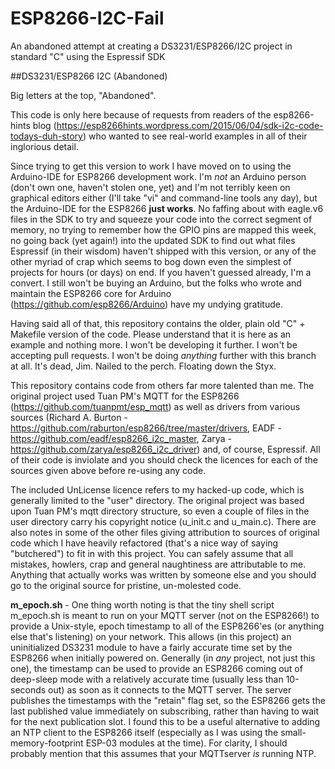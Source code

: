 # ESP8266-I2C-Fail
An abandoned attempt at creating a DS3231/ESP8266/I2C project in standard "C" using the Espressif SDK

##DS3231/ESP8266 I2C (Abandoned)

Big letters at the top, "Abandoned".

This code is only here because of requests from readers of the esp8266-hints blog (https://esp8266hints.wordpress.com/2015/06/04/sdk-i2c-code-todays-duh-story) who wanted to see real-world examples in all of their inglorious detail.

Since trying to get this version to work I have moved on to using the Arduino-IDE for ESP8266 development work.  I'm *not* an Arduino person (don't own one, haven't stolen one, yet) and I'm not terribly keen on graphical editors either (I'll take
"vi" and command-line tools any day), but the Arduino-IDE for the ESP8266 __just works__.  No faffing about with eagle.v6 files in the SDK to try and squeeze your code into the correct segment of memory, no trying to remember how the GPIO pins
are mapped this week, no going back (yet again!) into the updated SDK to find out what files Espressif (in their wisdom) haven't shipped with this version, or any of the other myriad of crap which seems to bog down even the simplest of
projects for hours (or days) on end.  If you haven't guessed already, I'm a convert.  I still won't be buying an Arduino, but the folks who wrote and maintain the ESP8266 core for Arduino (https://github.com/esp8266/Arduino) have my undying
gratitude.

Having said all of that, this repository contains the older, plain old "C" + Makefile version of the code.  Please understand that it is here as an example and nothing more.  I won't be developing it further.  I won't be accepting pull requests.  I won't be doing *anything* further with this branch at all.  It's dead, Jim.  Nailed to the perch.  Floating down the Styx.

This repository contains code from others far more talented than me.  The original project used Tuan PM's MQTT for the ESP8266 (https://github.com/tuanpmt/esp_mqtt) as well as drivers from various sources (Richard A. Burton -  https://github.com/raburton/esp8266/tree/master/drivers,  EADF -  https://github.com/eadf/esp8266_i2c_master,   Zarya -
https://github.com/zarya/esp8266_i2c_driver) and, of course, Espressif.  All of their code is inviolate and you should check the licences for each of the sources given above before re-using any code.

The included UnLicense licence refers to my hacked-up code, which is generally limited to the "user" directory.  The original project was based upon Tuan PM's mqtt directory structure, so even a couple of files in the user directory carry his copyright notice (u_init.c and u_main.c).  There are also notes in some of the other files giving attribution to sources of original code which I have heavily refactored (that's a nice way of saying "butchered") to fit in with this project.  You can safely assume that all mistakes, howlers, crap and general naughtiness are attributable to me.  Anything that actually works was written by someone else and you should go to the original source for pristine, un-molested code.

__m_epoch.sh__ - One thing worth noting is that the tiny shell script m_epoch.sh is meant to run on your MQTT server (not on the ESP8266!) to provide a Unix-style, epoch timestamp to all of the ESP8266'es (or anything else that's listening) on your network.  This allows (in this project) an uninitialized DS3231 module to have a fairly accurate time set by the ESP8266 when initially powered on.  Generally (in *any* project, not just this one), the timestamp can be used to provide an ESP8266 coming out of deep-sleep mode with a relatively accurate time (usually less than 10-seconds out) as soon as it connects to the MQTT server.  The server publishes the timestamps with the "retain" flag set, so the ESP8266 gets the last published value immediately on subscribing, rather than having to wait for the next publication slot.  I found this to be a useful alternative to adding an NTP client to the ESP8266 itself (especially as I was using the small-memory-footprint ESP-03 modules at the time).  For clarity, I should probably mention that this assumes that your MQTTserver *is* running NTP.


